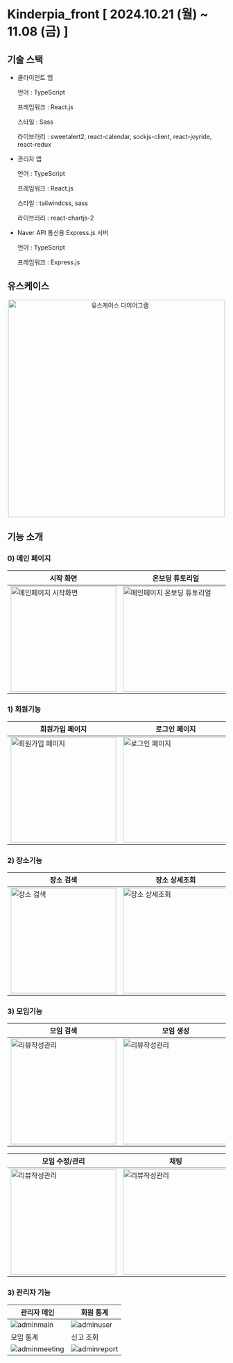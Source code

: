 # Kinderpia_front [ 2024.10.21 (월) ~ 11.08 (금) ]

## 기술 스택

- 클라이언트 앱
 
  언어 : TypeScript

  프레임워크 : React.js

  스타일 : Sass

  라이브러리 : sweetalert2, react-calendar, sockjs-client, react-joyride, react-redux

- 관리자 앱
  
  언어 : TypeScript

  프레임워크 : React.js

  스타일 : tailwindcss, sass

  라이브러리 : react-chartjs-2

- Naver API 통신용 Express.js 서버

  언어 : TypeScript

  프레임워크 : Express.js
  
## 유스케이스

<p align="center">
  <img src="https://github.com/user-attachments/assets/14bda5ae-c54c-4891-96c9-c145ef7b9054" width="500" height="auto" alt="유스케이스 다이어그램">
</p>

## 기능 소개

### 0) 메인 페이지
|시작 화면|온보딩 튜토리얼|
|---|---|
|<img src="https://github.com/user-attachments/assets/3332690a-2a31-413f-9a6c-6606b412eb72" width="243" height="auto" alt="메인페이지 시작화면">|<img src="https://github.com/user-attachments/assets/c110df9e-f7c5-43fe-95f7-8d53225f6b1f" width="243" height="auto" alt="메인페이지 온보딩 튜토리얼">|

### 1) 회원기능
|회원가입 페이지|로그인 페이지|마이페이지|
|---|---|---|
|<img src="https://github.com/user-attachments/assets/4c0734b2-19c6-45fa-b7fe-0073d38a0d9d" width="243" height="auto" alt="회원가입 페이지">|<img src="https://github.com/user-attachments/assets/646bd240-8742-4e46-a917-997d7ce949f4" width="243" height="auto" alt="로그인 페이지">|<img src="https://github.com/user-attachments/assets/2c91a558-3ec1-4ab7-b906-c4e1f2db4764" width="243" height="auto" alt="마이페이지">|

### 2) 장소기능
|장소 검색|장소 상세조회|리뷰 작성/관리|
|---|---|---|
|<img src="https://github.com/user-attachments/assets/695a0e93-0dca-4084-8dba-0c37771e13e8"  width="243" height="auto" alt="장소 검색">|<img src="https://github.com/user-attachments/assets/d623c84b-39bc-4f5a-98ae-7cdff044d1db"  width="243" height="auto" alt="장소 상세조회">|<img src="https://github.com/user-attachments/assets/57b711b9-45a0-4f35-a0f2-0717c9162b61"  width="243" height="auto" alt="리뷰작성관리">|

### 3) 모임기능
|모임 검색|모임 생성|모임 참여|
|---|---|---|
|<img src="https://github.com/user-attachments/assets/d2c0adb0-dfdf-4fad-93e6-e9be9e252770"  width="243" height="auto" alt="리뷰작성관리">|<img src="https://github.com/user-attachments/assets/4d29f7df-13ef-4c6b-85d1-e539535e29f5"  width="243" height="auto" alt="리뷰작성관리">|<img src="https://github.com/user-attachments/assets/94873c45-a95a-440f-abba-fca146317e69"  width="243" height="auto" alt="리뷰작성관리">|

|모임 수정/관리|채팅|
|---|---|
|<img src="https://github.com/user-attachments/assets/befd81e7-e986-4708-a297-cca1c5ea76e5"  width="243" height="auto" alt="리뷰작성관리">|<img src="https://github.com/user-attachments/assets/addd56ea-f22b-4273-8250-7246e3eb811f"  width="243" height="auto" alt="리뷰작성관리">|

### 3) 관리자 기능
|관리자 메인|회원 통계|
|---|---|
|![adminmain](https://github.com/user-attachments/assets/dc4c2712-e497-4abb-a3bd-1aa77238b3aa)|![adminuser](https://github.com/user-attachments/assets/c435a81e-e2ff-4ac1-9e1d-f018fd98fdd5)|
|모임 통계|신고 조회|
|![adminmeeting](https://github.com/user-attachments/assets/92aa4380-6008-48b4-a4ab-a231b4baf005)|![adminreport](https://github.com/user-attachments/assets/a4def0d7-5ea3-4a62-b011-de689511273c)|






